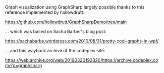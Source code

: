 ﻿Graph visualization using GraphSharp largely possible thanks to this reference
implemented by hollowdrutt:

https://github.com/hollowdrutt/GraphSharpDemo/tree/main

... which was based on Sacha Barber's blog post:

https://sachabarbs.wordpress.com/2010/08/31/pretty-cool-graphs-in-wpf/

... and this wayback archive of the codeplex site:

https://web.archive.org/web/20190320192820/https://archive.codeplex.com/?p=graphsharp